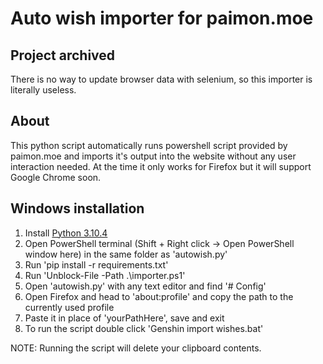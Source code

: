 # Auto wish importer for paimon.moe
## Project archived
There is no way to update browser data with selenium, so this importer is literally useless.
## About
This python script automatically runs powershell script provided by paimon.moe and imports it's output into the website without any user interaction needed. At the time it only works for Firefox but it will support Google Chrome soon.

## Windows installation
1. Install [Python 3.10.4](https://www.python.org/ftp/python/3.10.4/python-3.10.4-amd64.exe)
2. Open PowerShell terminal (Shift + Right click -> Open PowerShell window here) in the same folder as 'autowish.py'
3. Run 'pip install -r requirements.txt'
4. Run 'Unblock-File -Path .\importer.ps1'
5. Open 'autowish.py' with any text editor and find '# Config'
6. Open Firefox and head to 'about:profile' and copy the path to the currently used profile
7. Paste it in place of 'yourPathHere', save and exit
8. To run the script double click 'Genshin import wishes.bat'

NOTE: Running the script will delete your clipboard contents.

